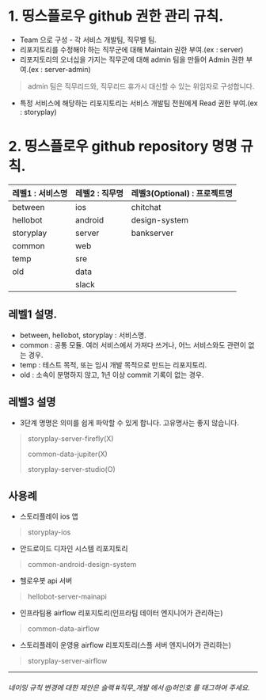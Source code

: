 # 1. 띵스플로우 github 권한 관리 규칙.
* Team 으로 구성 - 각 서비스 개발팀, 직무별 팀.
* 리포지토리를 수정해야 하는 직무군에 대해 Maintain 권한 부여.(ex : server)
* 리포지토리의 오너십을 가지는 직무군에 대해 admin 팀을 만들어 Admin 권한 부여.(ex : server-admin)
> admin 팀은 직무리드와, 직무리드 휴가시 대신할 수 있는 위임자로 구성합니다.
* 특정 서비스에 해당하는 리포지토리는 서비스 개발팀 전원에게 Read 권한 부여.(ex : storyplay)

# 2. 띵스플로우 github repository 명명 규칙.

|레벨1 : 서비스명|레벨2 : 직무명|레벨3(Optional) : 프로젝트명|
|------|---|---|
|between|ios|chitchat|
|hellobot|android|design-system|
|storyplay|server|bankserver|
|common|web|   |
|temp|sre|   |
|old|data|   |
| |slack| |

## 레벨1 설명.
  * between, hellobot, storyplay : 서비스명.
  * common : 공통 모듈. 여러 서비스에서 가져다 쓰거나, 어느 서비스와도 관련이 없는 경우.
  * temp : 테스트 목적, 또는 임시 개발 목적으로 만드는 리포지토리. 
  * old : 소속이 분명하지 않고, 1년 이상 commit 기록이 없는 경우.
## 레벨3 설명
  * 3단계 명명은 의미를 쉽게 파악할 수 있게 합니다. 고유명사는 좋지 않습니다. 
  > storyplay-server-firefly(X)
  >
  > common-data-jupiter(X)
  >
  > storyplay-server-studio(O)

## 사용례
  * 스토리플레이 ios 앱
  > storyplay-ios
  * 안드로이드 디자인 시스템 리포지토리
  > common-android-design-system
  * 헬로우봇 api 서버 
  > hellobot-server-mainapi
  * 인프라팀용 airflow 리포지토리(인프라팀 데이터 엔지니어가 관리하는) 
  > common-data-airflow
  * 스토리플레이 운영용 airflow 리포지토리(스플 서버 엔지니어가 관리하는) 
  > storyplay-server-airflow

***

###### 네이밍 규칙 변경에 대한 제안은 슬랙 #직무_개발 에서 @허인호 를 태그하여 주세요.

